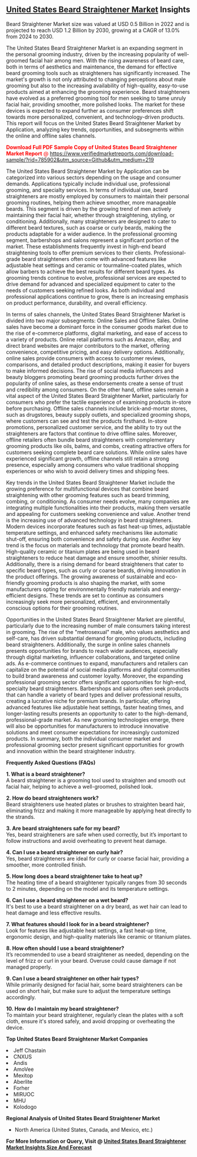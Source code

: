 <h2><a href="https://www.verifiedmarketreports.com/download-sample/?rid=785902&amp;utm_source=Github&amp;utm_medium=219" target="_blank">United States Beard Straightener Market</a> Insights</h2><p>Beard Straightener Market size was valued at USD 0.5 Billion in 2022 and is projected to reach USD 1.2 Billion by 2030, growing at a CAGR of 13.0% from 2024 to 2030.</p><p><p>The United States Beard Straightener Market is an expanding segment in the personal grooming industry, driven by the increasing popularity of well-groomed facial hair among men. With the rising awareness of beard care, both in terms of aesthetics and maintenance, the demand for effective beard grooming tools such as straighteners has significantly increased. The market's growth is not only attributed to changing perceptions about male grooming but also to the increasing availability of high-quality, easy-to-use products aimed at enhancing the grooming experience. Beard straighteners have evolved as a preferred grooming tool for men seeking to tame unruly facial hair, providing smoother, more polished looks. The market for these devices is expected to expand further as consumer preferences shift towards more personalized, convenient, and technology-driven products. This report will focus on the United States Beard Straightener Market by Application, analyzing key trends, opportunities, and subsegments within the online and offline sales channels. <p><span class=""><span style="color: #ff0000;"><strong>Download Full PDF Sample Copy of United States Beard Straightener Market Report</strong> @ </span><a href="https://www.verifiedmarketreports.com/download-sample/?rid=785902&amp;utm_source=Github&amp;utm_medium=219" target="_blank">https://www.verifiedmarketreports.com/download-sample/?rid=785902&amp;utm_source=Github&amp;utm_medium=219</a></span></p></p> <p>The United States Beard Straightener Market by Application can be categorized into various sectors depending on the usage and consumer demands. Applications typically include individual use, professional grooming, and specialty services. In terms of individual use, beard straighteners are mostly employed by consumers to maintain their personal grooming routines, helping them achieve smoother, more manageable beards. This segment is driven by the growing trend of men actively maintaining their facial hair, whether through straightening, styling, or conditioning. Additionally, many straighteners are designed to cater to different beard textures, such as coarse or curly beards, making the products adaptable for a wider audience. In the professional grooming segment, barbershops and salons represent a significant portion of the market. These establishments frequently invest in high-end beard straightening tools to offer premium services to their clients. Professional-grade beard straighteners often come with advanced features like adjustable heat settings and ceramic or tourmaline-coated plates, which allow barbers to achieve the best results for different beard types. As grooming trends continue to evolve, professional services are expected to drive demand for advanced and specialized equipment to cater to the needs of customers seeking refined looks. As both individual and professional applications continue to grow, there is an increasing emphasis on product performance, durability, and overall efficiency. </p> <p>In terms of sales channels, the United States Beard Straightener Market is divided into two major subsegments: Online Sales and Offline Sales. Online sales have become a dominant force in the consumer goods market due to the rise of e-commerce platforms, digital marketing, and ease of access to a variety of products. Online retail platforms such as Amazon, eBay, and direct brand websites are major contributors to the market, offering convenience, competitive pricing, and easy delivery options. Additionally, online sales provide consumers with access to customer reviews, comparisons, and detailed product descriptions, making it easier for buyers to make informed decisions. The rise of social media influencers and beauty bloggers promoting beard grooming products further drives the popularity of online sales, as these endorsements create a sense of trust and credibility among consumers. On the other hand, offline sales remain a vital aspect of the United States Beard Straightener Market, particularly for consumers who prefer the tactile experience of examining products in-store before purchasing. Offline sales channels include brick-and-mortar stores, such as drugstores, beauty supply outlets, and specialized grooming shops, where customers can see and test the products firsthand. In-store promotions, personalized customer service, and the ability to try out the straighteners are factors that continue to drive offline sales. Moreover, offline retailers often bundle beard straighteners with complementary grooming products like oils, balms, and combs, creating attractive offers for customers seeking complete beard care solutions. While online sales have experienced significant growth, offline channels still retain a strong presence, especially among consumers who value traditional shopping experiences or who wish to avoid delivery times and shipping fees. </p> <p>Key trends in the United States Beard Straightener Market include the growing preference for multifunctional devices that combine beard straightening with other grooming features such as beard trimming, combing, or conditioning. As consumer needs evolve, many companies are integrating multiple functionalities into their products, making them versatile and appealing for customers seeking convenience and value. Another trend is the increasing use of advanced technology in beard straighteners. Modern devices incorporate features such as fast heat-up times, adjustable temperature settings, and enhanced safety mechanisms like automatic shut-off, ensuring both convenience and safety during use. Another key trend is the focus on materials and technology that promote beard health. High-quality ceramic or titanium plates are being used in beard straighteners to reduce heat damage and ensure smoother, shinier results. Additionally, there is a rising demand for beard straighteners that cater to specific beard types, such as curly or coarse beards, driving innovation in the product offerings. The growing awareness of sustainable and eco-friendly grooming products is also shaping the market, with some manufacturers opting for environmentally friendly materials and energy-efficient designs. These trends are set to continue as consumers increasingly seek more personalized, efficient, and environmentally conscious options for their grooming routines. </p> <p>Opportunities in the United States Beard Straightener Market are plentiful, particularly due to the increasing number of male consumers taking interest in grooming. The rise of the "metrosexual" male, who values aesthetics and self-care, has driven substantial demand for grooming products, including beard straighteners. Additionally, the surge in online sales channels presents opportunities for brands to reach wider audiences, especially through digital marketing, influencer collaborations, and targeted online ads. As e-commerce continues to expand, manufacturers and retailers can capitalize on the potential of social media platforms and digital communities to build brand awareness and customer loyalty. Moreover, the expanding professional grooming sector offers significant opportunities for high-end, specialty beard straighteners. Barbershops and salons often seek products that can handle a variety of beard types and deliver professional results, creating a lucrative niche for premium brands. In particular, offering advanced features like adjustable heat settings, faster heating times, and longer-lasting results presents an opportunity to cater to the high-demand, professional-grade market. As new grooming technologies emerge, there will also be opportunities for manufacturers to introduce innovative solutions and meet consumer expectations for increasingly customized products. In summary, both the individual consumer market and professional grooming sector present significant opportunities for growth and innovation within the beard straightener industry. </p> <p><b>Frequently Asked Questions (FAQs)</b></p> <p><b>1. What is a beard straightener?</b><br> A beard straightener is a grooming tool used to straighten and smooth out facial hair, helping to achieve a well-groomed, polished look.</p> <p><b>2. How do beard straighteners work?</b><br> Beard straighteners use heated plates or brushes to straighten beard hair, eliminating frizz and making it more manageable by applying heat directly to the strands.</p> <p><b>3. Are beard straighteners safe for my beard?</b><br> Yes, beard straighteners are safe when used correctly, but it’s important to follow instructions and avoid overheating to prevent heat damage.</p> <p><b>4. Can I use a beard straightener on curly hair?</b><br> Yes, beard straighteners are ideal for curly or coarse facial hair, providing a smoother, more controlled finish.</p> <p><b>5. How long does a beard straightener take to heat up?</b><br> The heating time of a beard straightener typically ranges from 30 seconds to 2 minutes, depending on the model and its temperature settings.</p> <p><b>6. Can I use a beard straightener on a wet beard?</b><br> It's best to use a beard straightener on a dry beard, as wet hair can lead to heat damage and less effective results.</p> <p><b>7. What features should I look for in a beard straightener?</b><br> Look for features like adjustable heat settings, a fast heat-up time, ergonomic design, and high-quality materials like ceramic or titanium plates.</p> <p><b>8. How often should I use a beard straightener?</b><br> It’s recommended to use a beard straightener as needed, depending on the level of frizz or curl in your beard. Overuse could cause damage if not managed properly.</p> <p><b>9. Can I use a beard straightener on other hair types?</b><br> While primarily designed for facial hair, some beard straighteners can be used on short hair, but make sure to adjust the temperature settings accordingly.</p> <p><b>10. How do I maintain my beard straightener?</b><br> To maintain your beard straightener, regularly clean the plates with a soft cloth, ensure it's stored safely, and avoid dropping or overheating the device.</p> </p><p><strong>Top United States Beard Straightener Market Companies</strong></p><div data-test-id=""><p><li>Jeff Chastain</li><li> CNXUS</li><li> Andis</li><li> AmoVee</li><li> Mexitop</li><li> Aberlite</li><li> Forher</li><li> MIRUOC</li><li> MHU</li><li> Kolodogo</li></p><div><strong>Regional Analysis of&nbsp;United States Beard Straightener Market</strong></div><ul><li dir="ltr"><p dir="ltr">North America&nbsp;(United States, Canada, and Mexico, etc.)</p></li></ul><p><strong>For More Information or Query, Visit @&nbsp;</strong><strong><a href="https://www.verifiedmarketreports.com/product/beard-straightener-market/?utm_source=Github&amp;utm_medium=219" target="_blank">United States Beard Straightener Market Insights Size And Forecast</a></strong></p></div>
